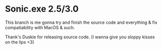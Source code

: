 # Sonic.exe 2.5/3.0
This branch is me gonna try and finish the source code and everything & fix compatiability with MacOS & such.

Thank's Duskie for releasing source code. (I wanna give you sloppy kisses on the lips <3)
